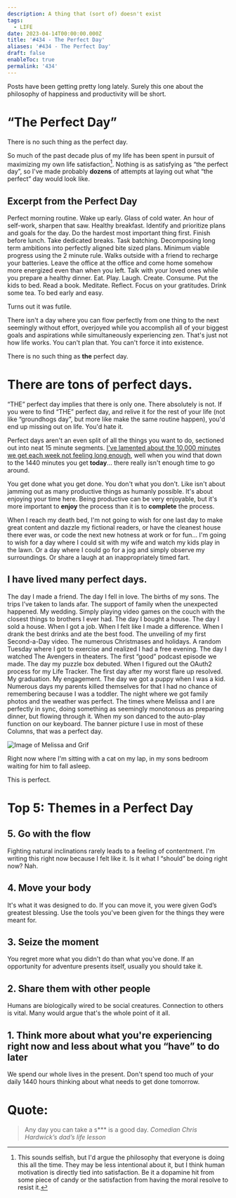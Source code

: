 ```yaml
---
description: A thing that (sort of) doesn't exist
tags:
  - LIFE
date: 2023-04-14T00:00:00.000Z
title: '#434 - The Perfect Day'
aliases: '#434 - The Perfect Day'
draft: false
enableToc: true
permalink: '434'
---
```


Posts have been getting pretty long lately. Surely this one about the philosophy of happiness and productivity will be short. 

# “The Perfect Day”

There is no such thing as the perfect day. 

So much of the past decade plus of my life has been spent in pursuit of maximizing my own life satisfaction[^1]. Nothing is as satisfying as “the perfect day”, so I've made probably **dozens** of attempts at laying out what “the perfect” day would look like.

## Excerpt from the Perfect Day

Perfect morning routine. Wake up early. Glass of cold water. An hour of self-work, sharpen that saw. Healthy breakfast. Identify and prioritize plans and goals for the day. Do the hardest most important thing first. Finish before lunch. Take dedicated breaks. Task batching. Decomposing long term ambitions into perfectly aligned bite sized plans. Minimum viable progress using the 2 minute rule. Walks outside with a friend to recharge your batteries. Leave the office at the office and come home somehow more energized even than when you left. Talk with your loved ones while you prepare a healthy dinner. Eat. Play. Laugh. Create. Consume. Put the kids to bed. Read a book. Meditate. Reflect. Focus on your gratitudes. Drink some tea. To bed early and easy.

Turns out it was futile.

There isn't a day where you can flow perfectly from one thing to the next seemingly without effort, overjoyed while you accomplish all of your biggest goals and aspirations while simultaneously experiencing zen. That's just not how life works. You can't plan that. You can't force it into existence. 

There is no such thing as **the** perfect day. 

# There are **tons** of perfect days.

“THE” perfect day implies that there is only one. There absolutely is not. If you were to find “THE” perfect day, and relive it for the rest of your life (not like “groundhogs day”, but more like make the same routine happen), you'd end up missing out on life. You'd hate it. 

Perfect days aren't an even split of all the things you want to do, sectioned out into neat 15 minute segments. [I've lamented about the 10,000 minutes we get each week not feeling long enough](http://aarongilly.com/418/), well when you wind that down to the 1440 minutes you get **today**… there really isn't enough time to go around. 

You get done what you get done. You don't what you don't. Like isn't about jamming out as many productive things as humanly possible. It's about enjoying your time here. Being productive can be very enjoyable, but it's more important to **enjoy** the process than it is to **complete** the process.

When I reach my death bed, I'm not going to wish for one last day to make great content and dazzle my fictional readers, or have the cleanest house there ever was, or code the next new hotness at work or for fun... I'm going to wish for a day where I could sit with my wife and watch my kids play in the lawn. Or a day where I could go for a jog and simply observe my surroundings. Or share a laugh at an inappropriately timed fart. 

## I have lived many perfect days.

The day I made a friend. The day I fell in love. The births of my sons. The trips I’ve taken to lands afar. The support of family when the unexpected happened. My wedding. Simply playing video games on the couch with the closest things to brothers I ever had. The day I bought a house. The day I sold a house. When I got a job. When I felt like I made a difference. When I drank the best drinks and ate the best food. The unveiling of my first Second-a-Day video. The numerous Christmases and holidays. A random Tuesday where I got to exercise and realized I had a free evening. The day I watched The Avengers in theaters. The first “good” podcast episode we made. The day my puzzle box debuted. When I figured out the OAuth2 process for my Life Tracker. The first day after my worst flare up resolved. My graduation. My engagement. The day we got a puppy when I was a kid. Numerous days my parents killed themselves for that I had no chance of remembering because I was a toddler. The night where we got family photos and the weather was perfect. The times where Melissa and I are perfectly in sync, doing something as seemingly monotonous as preparing dinner, but flowing through it. When my son danced to the auto-play function on our keyboard. The banner picture I use in most of these Columns, that was a perfect day.

![Image of Melissa and Grif](assets/434-1.jpg)

Right now where I'm sitting with a cat on my lap, in my sons bedroom waiting for him to fall asleep. 

This is perfect.  



# Top 5: Themes in a Perfect Day



## 5. Go with the flow

Fighting natural inclinations rarely leads to a feeling of contentment. I'm writing this right now because I felt like it. Is it what I “should” be doing right now? Nah.



## 4. Move your body

It's what it was designed to do. If you can move it, you were given God’s greatest blessing. Use the tools you've been given for the things they were meant for. 



## 3. Seize the moment

You regret more what you didn't do than what you've done. If an opportunity for adventure presents itself, usually you should take it. 



## 2. Share them with other people

Humans are biologically wired to be social creatures. Connection to others is vital. Many would argue that's the whole point of it all.



## 1. Think more about what you're experiencing right now and less about what you “have” to do later

We spend our whole lives in the present. Don't spend too much of your daily 1440 hours thinking about what needs to get done tomorrow.



# **Quote:**



> Any day you can take a s*** is a good day.
<cite>Comedian Chris Hardwick’s dad’s life lesson</cite>

[^1]: This sounds selfish, but I'd argue the philosophy that everyone is doing this all the time. They may be less intentional about it, but I think human motivation is directly tied into satisfaction. Be it a dopamine hit from some piece of candy or the satisfaction from having the moral resolve to resist it.

